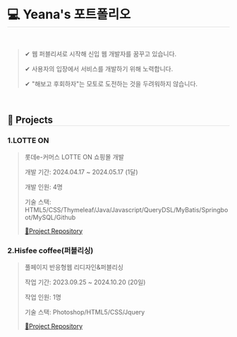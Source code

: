 <h1 style="border-bottom: 1px solid #dddddd;">💻 Yeana's 포트폴리오</h1><br>

><p>✔ 웹 퍼블리셔로 시작해 신입 웹 개발자를 꿈꾸고 있습니다.</p>
><p>✔ 사용자의 입장에서 서비스를 개발하기 위해 노력합니다.</p>
><p>✔ "해보고 후회하자"는 모토로 도전하는 것을 두려워하지 않습니다.  </p>
<br>
<h2 style="border-bottom: 1px solid #dddddd;">📍 Projects</h2>
<h3>1.LOTTE ON</h3>

><p>롯데e-커머스 LOTTE ON 쇼핑몰 개발</p>
>
><p>개발 기간: 2024.04.17 ~ 2024.05.17 (1달)</p>
><p>개발 인원: 4명</p>
><p>기술 스택: HTML5/CSS/Thymeleaf/Java/Javascript/QueryDSL/MyBatis/Springboot/MySQL/Github</p>
>
><a href="https://github.com/yn3048/lotteon-team2">📝Project Repository</a><br>


<h3>2.Hisfee coffee(퍼블리싱)</h3>

><p>풀페이지 반응형웹 리디자인&퍼블리싱</p>
>
><p>작업 기간: 2023.09.25 ~ 2024.10.20 (20일) </p>
><p>작업 인원: 1명</p>
><p>기술 스택: Photoshop/HTML5/CSS/Jquery</p>
>
><a href="https://github.com/Iloveblueberry/hisffee">📝Project Repository</a><br>


